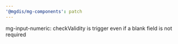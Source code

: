 ```yaml
---
'@mgdis/mg-components': patch
---
```


mg-input-numeric: checkValidity is trigger even if a blank field is not required
